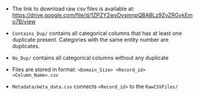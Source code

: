 
* The link to download raw csv files is available at: https://drive.google.com/file/d/1ZPZY2wvDvsmnpQBABLz9ZyZRGvkEmo7B/view

* `Contains_Dup/` contains all categorical columns that has at least one duplicate present. Categories with the same entity number are duplicates.

* `No_Dup/` contains all categorical columns without any duplicate

* Files are stored in format: `<Domain_Size> <Record_id> <Column_Name>.csv`

* `Metadata/meta_data.csv` connects `<Record_id>` to the `RawCSVFiles/`